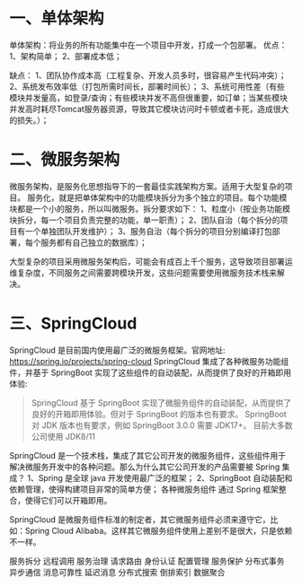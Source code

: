 # 一、单体架构
单体架构：将业务的所有功能集中在一个项目中开发，打成一个包部署。
优点：
1、架构简单；
2、部署成本低；

缺点：
1、团队协作成本高（工程复杂、开发人员多时，很容易产生代码冲突）；
2、系统发布效率低（打包所需时间长，部署时间长）；
3、系统可用性差（有些模块并发量高，如登录/查询；有些模块并发不高但很重要，如订单；当某些模块并发高时耗尽Tomcat服务器资源，导致其它模块访问时卡顿或者卡死，造成很大的损失。）；

# 二、微服务架构
微服务架构，是服务化思想指导下的一套最佳实践架构方案。适用于大型复杂的项目。
服务化，就是把单体架构中的功能模块拆分为多个独立的项目。每个功能模块都是一个小的服务，所以叫微服务。拆分要求如下：
1、粒度小（按业务功能模块拆分，每一个项目负责完整的功能，单一职责）；
2、团队自治（每个拆分的项目有一个单独团队开发维护）；
3、服务自治（每个拆分的项目分别编译打包部署，每个服务都有自己独立的数据库）；

大型复杂的项目采用微服务架构后，可能会有成百上千个服务，这导致项目部署运维复杂度，不同服务之间需要跨模块开发，这些问题需要使用微服务技术栈来解决。

# 三、SpringCloud
SpringCloud 是目前国内使用最广泛的微服务框架。官网地址: <https://spring.io/projects/spring-cloud>
SpringCloud 集成了各种微服务功能组件，并基于 SpringBoot 实现了这些组件的自动装配，从而提供了良好的开箱即用体验:

> SpringCloud 基于 SpringBoot 实现了微服务组件的自动装配，从而提供了良好的开箱即用体验。但对于 SpringBoot 的版本也有要求。
> SpringBoot 对 JDK 版本也有要求，例如 SpringBoot 3.0.0 需要 JDK17+。
> 目前大多数公司使用 JDK8/11

SpringCloud 是一个技术栈，集成了其它公司开发的微服务组件，这些组件用于解决微服务开发中的各种问题。那么为什么其它公司开发的产品需要被 Spring 集成？
1、Spring 是全球 java 开发使用最广泛的框架；
2、SpringBoot 自动装配和依赖管理，使得构建项目非常的简单方便；
各种微服务组件 通过 Spring 框架整合，使得它们可以开箱即用。

SpringCloud 是微服务组件标准的制定者，其它微服务组件必须来遵守它，比如：Spring Cloud Alibaba。这样其它微服务组件使用上差别不是很大，只是依赖不一样。


服务拆分
远程调用
服务治理
请求路由
身份认证
配置管理
服务保护
分布式事务
异步通信
消息可靠性
延迟消息
分布式搜索
倒排索引
数据聚合